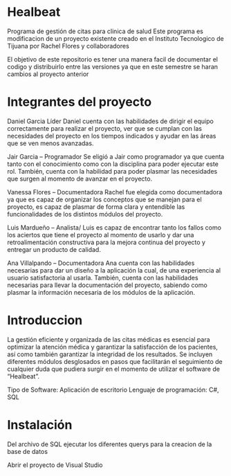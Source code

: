 # Healbeat
Programa de gestión de citas para clinica de salud
Este programa es modificacion de un proyecto existente creado en el Instituto Tecnologico de Tijuana por Rachel Flores y collaboradores

El objetivo de este repositorio es tener una manera facil de documentar el codigo y distribuirlo entre las versiones ya que en este semestre se haran cambios al proyecto anterior

# Integrantes del proyecto
<p> Daniel Garcia  Líder
Daniel cuenta con las habilidades de dirigir el equipo correctamente para realizar el proyecto, ver que se cumplan con las necesidades del proyecto en los tiempos indicados y ayudar en las áreas que se ven menos avanzadas.</p>
<p>Jair Garcia – Programador
Se eligió a Jair como programador ya que cuenta tanto con el conocimiento como con la disciplina para poder ejecutar este rol. También, cuenta con la habilidad para poder plasmar las necesidades que surgen al momento de avanzar en el proyecto. </p>

<p>Vanessa Flores  – Documentadora
Rachel fue elegida como documentadora ya que es capaz de organizar los conceptos que se manejan para el proyecto, es capaz de plasmar de forma clara y entendible las funcionalidades de los distintos módulos del proyecto.</p>

<p>Luis Mardueño – Analista/
Luis es capaz de encontrar tanto los fallos como los aciertos que tiene el proyecto al momento de usarlo y dar una retroalimentación constructiva para la mejora continua del proyecto y entregar un producto de calidad.</p>

<p>Ana Villalpando – Documentadora
Ana cuenta con las habilidades necesarias para dar un diseño a la aplicación la cual, de una experiencia al usuario satisfactoria al usarla. También, cuenta con las habilidades necesarias para llevar la documentación del proyecto, sabiendo como plasmar 
la información necesaria de los módulos de la aplicación.</p>

# Introduccion
<p>
La gestión eficiente y organizada de las citas médicas es esencial para
optimizar la atención médica y garantizar la satisfacción de los pacientes, así como
también garantizar la integridad de los resultados. Se incluyen diferentes módulos
desglosados en pasos que facilitarán el seguimiento de cualquier duda que pudiera
surgir en el momento de utilizar el software de “Healbeat”.</p>

Tipo de Software: Aplicación de escritorio
Lenguaje de programación: C#, SQL

# Instalación
Del archivo de SQL ejecutar los diferentes querys para la creacion de la base de datos
<p>
Abrir el proyecto de Visual Studio</p>



